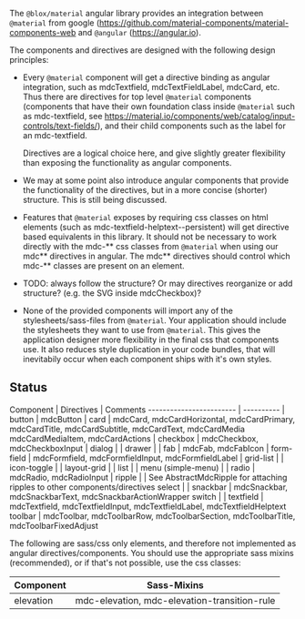 The `@blox/material` angular library provides an integration between
`@material` from google (https://github.com/material-components/material-components-web
and `@angular` (https://angular.io).

The components and directives are designed with the following design principles:

* Every `@material` component will get a directive binding as angular integration,
  such as mdcTextfield, mdcTextFieldLabel, mdcCard, etc. Thus there are directives
  for top level `@material` components (components that have their own foundation class inside
  `@material` such as mdc-textfield, see
  https://material.io/components/web/catalog/input-controls/text-fields/), and
  their child components such as the label for an mdc-textfield.

  Directives are a logical choice here, and give slightly greater flexibility than
  exposing the functionality as angular components.

* We may at some point also introduce angular components that provide
  the functionality of the directives, but in a more concise (shorter)
  structure. This is still being discussed.

* Features that `@material` exposes by requiring css classes on html elements
  (such as mdc-textfield-helptext--persistent) will get directive based equivalents
  in this library. It should not be necessary to work directly with the mdc-** css
  classes from `@material` when using our mdc** directives in angular.
  The mdc** directives should control which mdc-** classes are present on an
  element.

* TODO: always follow the structure? Or may directives reorganize or add structure?
  (e.g. the SVG inside mdcCheckbox)?

* None of the provided components will import any of the stylesheets/sass-files
  from `@material`. Your application should include the stylesheets
  they want to use from `@material`. This gives the application designer more flexibility
  in the final css that components use.
  It also reduces style duplication in your code bundles, that will inevitabily occur
  when each component ships with it's own styles.

## Status 

Component                | Directives | Comments
------------------------ | ---------- |
button                   | mdcButton   |
card                     | mdcCard, mdcCardHorizontal, mdcCardPrimary, mdcCardTitle, mdcCardSubtitle, mdcCardText, mdcCardMedia mdcCardMediaItem, mdcCardActions |
checkbox                 | mdcCheckbox, mdcCheckboxInput |
dialog                   |        |
drawer                   |        |
fab                      | mdcFab, mdcFabIcon |
form-field               | mdcFormfield, mdcFormfieldInput, mdcFormfieldLabel |
grid-list                |        |
icon-toggle              |        |
layout-grid              |        |
list                     |        |
menu (simple-menu)       |        |
radio                    | mdcRadio, mdcRadioInput |
ripple                   |        | See AbstractMdcRipple for attaching ripples to other components/directives
select                   |        |
snackbar                 | mdcSnackbar, mdcSnackbarText, mdcSnackbarActionWrapper
switch                   |        |
textfield                | mdcTextfield, mdcTextfieldInput, mdcTextfieldLabel, mdcTextfieldHelptext
toolbar                  | mdcToolbar, mdcToolbarRow, mdcToolbarSection, mdcToolbarTitle, mdcToolbarFixedAdjust

The following are sass/css only elements, and therefore not implemented as angular directives/components. You should use the appropriate
sass mixins (recommended), or if that's not possible, use the css classes:

Component | Sass-Mixins
--------- | -----------
elevation | mdc-elevation, mdc-elevation-transition-rule
